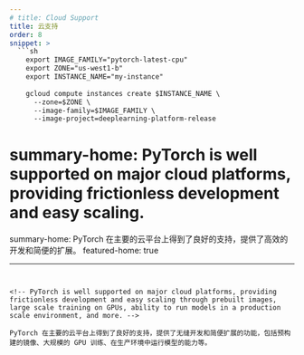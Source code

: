 ```yaml
---
# title: Cloud Support
title: 云支持
order: 8
snippet: >
  ```sh
    export IMAGE_FAMILY="pytorch-latest-cpu"
    export ZONE="us-west1-b"
    export INSTANCE_NAME="my-instance"
    
    gcloud compute instances create $INSTANCE_NAME \
      --zone=$ZONE \
      --image-family=$IMAGE_FAMILY \
      --image-project=deeplearning-platform-release
  ```

# summary-home: PyTorch is well supported on major cloud platforms, providing frictionless development and easy scaling.
summary-home: PyTorch 在主要的云平台上得到了良好的支持，提供了高效的开发和简便的扩展。
featured-home: true

---
```


<!-- PyTorch is well supported on major cloud platforms, providing frictionless development and easy scaling through prebuilt images, large scale training on GPUs, ability to run models in a production scale environment, and more. -->

PyTorch 在主要的云平台上得到了良好的支持，提供了无缝开发和简便扩展的功能，包括预构建的镜像、大规模的 GPU 训练、在生产环境中运行模型的能力等。

